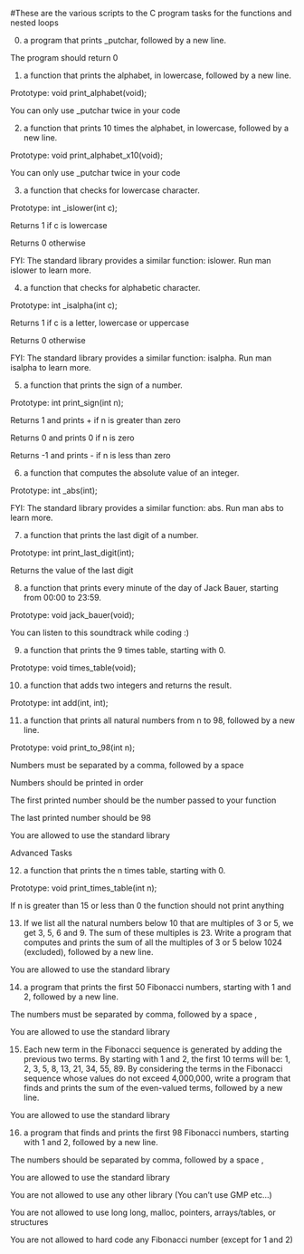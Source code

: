 #These are the various scripts to the C program tasks for the functions and nested loops

0. a program that prints _putchar, followed by a new line.



The program should return 0

1. a function that prints the alphabet, in lowercase, followed by a new line.



Prototype: void print_alphabet(void);

You can only use _putchar twice in your code

2. a function that prints 10 times the alphabet, in lowercase, followed by a new line.



Prototype: void print_alphabet_x10(void);

You can only use _putchar twice in your code

3. a function that checks for lowercase character.



Prototype: int _islower(int c);

Returns 1 if c is lowercase

Returns 0 otherwise

FYI: The standard library provides a similar function: islower. Run man islower to learn more.

4. a function that checks for alphabetic character.



Prototype: int _isalpha(int c);

Returns 1 if c is a letter, lowercase or uppercase

Returns 0 otherwise

FYI: The standard library provides a similar function: isalpha. Run man isalpha to learn more.

5.  a function that prints the sign of a number.



Prototype: int print_sign(int n);

Returns 1 and prints + if n is greater than zero

Returns 0 and prints 0 if n is zero

Returns -1 and prints - if n is less than zero

6. a function that computes the absolute value of an integer.



Prototype: int _abs(int);

FYI: The standard library provides a similar function: abs. Run man abs to learn more.

7. a function that prints the last digit of a number.



Prototype: int print_last_digit(int);

Returns the value of the last digit

8. a function that prints every minute of the day of Jack Bauer, starting from 00:00 to 23:59.



Prototype: void jack_bauer(void);

You can listen to this soundtrack while coding :)

9.  a function that prints the 9 times table, starting with 0.



Prototype: void times_table(void);

10. a function that adds two integers and returns the result.



Prototype: int add(int, int);

11. a function that prints all natural numbers from n to 98, followed by a new line.



Prototype: void print_to_98(int n);

Numbers must be separated by a comma, followed by a space

Numbers should be printed in order

The first printed number should be the number passed to your function

The last printed number should be 98

You are allowed to use the standard library

Advanced Tasks

12. a function that prints the n times table, starting with 0.



Prototype: void print_times_table(int n);

If n is greater than 15 or less than 0 the function should not print anything

13. If we list all the natural numbers below 10 that are multiples of 3 or 5, we get 3, 5, 6 and 9. The sum of these multiples is 23. Write a program that computes and prints the sum of all the multiples of 3 or 5 below 1024 (excluded), followed by a new line.



You are allowed to use the standard library

14. a program that prints the first 50 Fibonacci numbers, starting with 1 and 2, followed by a new line.



The numbers must be separated by comma, followed by a space ,

You are allowed to use the standard library

15. Each new term in the Fibonacci sequence is generated by adding the previous two terms. By starting with 1 and 2, the first 10 terms will be: 1, 2, 3, 5, 8, 13, 21, 34, 55, 89. By considering the terms in the Fibonacci sequence whose values do not exceed 4,000,000, write a program that finds and prints the sum of the even-valued terms, followed by a new line.



You are allowed to use the standard library

16. a program that finds and prints the first 98 Fibonacci numbers, starting with 1 and 2, followed by a new line.



The numbers should be separated by comma, followed by a space ,

You are allowed to use the standard library

You are not allowed to use any other library (You can’t use GMP etc…)

You are not allowed to use long long, malloc, pointers, arrays/tables, or structures

You are not allowed to hard code any Fibonacci number (except for 1 and 2)
